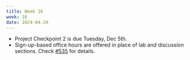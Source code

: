 ```yaml
---
title: Week 16
week: 16
date: 2024-04-29
---
```


- Project Checkpoint 2 is due Tuesday, Dec 5th.
- Sign-up-based office hours are offered in place of lab and discussion sections. Check [#535](https://edstem.org/us/courses/42657/discussion/3968706) for details.